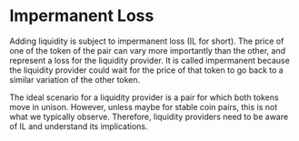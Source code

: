 # Impermanent Loss

Adding liquidity is subject to impermanent loss (IL for short). The price of one of the token of the pair can vary more importantly than the other, and represent a loss for the liquidity provider. It is called impermanent because the liquidity provider could wait for the price of that token to go back to a similar variation of the other token.

The ideal scenario for a liquidity provider is a pair for which both tokens move in unison. However, unless maybe for stable coin pairs, this is not what we typically observe. Therefore, liquidity providers need to be aware of IL and understand its implications.&#x20;

